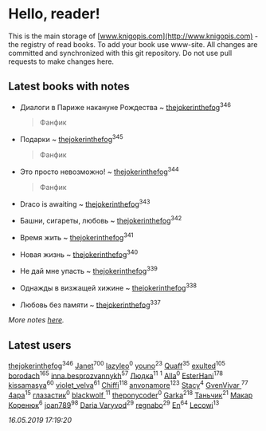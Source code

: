 # Hello, reader!
This is the main storage of [www.knigopis.com](http://www.knigopis.com) - the registry of read books.
To add your book use www-site. All changes are committed and synchronized with this git repository.
Do not use pull requests to make changes here.


## Latest books with notes
* Диалоги в Париже накануне Рождества ~ [thejokerinthefog](users/317/317244423-vkontakte)<sup>346</sup>
    > Фанфик

* Подарки ~ [thejokerinthefog](users/317/317244423-vkontakte)<sup>345</sup>
    > Фанфик

* Это просто невозможно! ~ [thejokerinthefog](users/317/317244423-vkontakte)<sup>344</sup>
    > Фанфик

* Draco is awaiting ~ [thejokerinthefog](users/317/317244423-vkontakte)<sup>343</sup>

* Башни, сигареты, любовь ~ [thejokerinthefog](users/317/317244423-vkontakte)<sup>342</sup>

* Время жить ~ [thejokerinthefog](users/317/317244423-vkontakte)<sup>341</sup>

* Новая жизнь ~ [thejokerinthefog](users/317/317244423-vkontakte)<sup>340</sup>

* Не дай мне упасть ~ [thejokerinthefog](users/317/317244423-vkontakte)<sup>339</sup>

* Однажды в визжащей хижине ~ [thejokerinthefog](users/317/317244423-vkontakte)<sup>338</sup>

* Любовь без памяти ~ [thejokerinthefog](users/317/317244423-vkontakte)<sup>337</sup>


_More notes [here](latest_books_with_notes.md)._


## Latest users
[thejokerinthefog](users/317/317244423-vkontakte)<sup>346</sup> 
[Janet](users/108/108113656204404967440-google)<sup>700</sup> 
[lazyleo](users/116/116845519572391639637-google)<sup>0</sup> 
[youno](users/302/302928912-vkontakte)<sup>23</sup> 
[Quaff](users/122/12267158-vkontakte)<sup>35</sup> 
[exulted](users/100/100599204551896265722-google)<sup>105</sup> 
[borodach](users/157/15706320-vkontakte)<sup>165</sup> 
[inna.besprozvannykh](users/733/73323849-yandex)<sup>57</sup> 
[Людка](users/111/111038749-vkontakte)<sup>11</sup> 
[](users/114/114792281744850455512-google)<sup>1</sup> 
[Alla](users/103/103352250712959229257-google)<sup>0</sup> 
[EsterHani](users/305/30558181-vkontakte)<sup>178</sup> 
[kissamasya](users/684/68439978-vkontakte)<sup>60</sup> 
[violet_velva](users/116/116961712580551399099-google)<sup>61</sup> 
[Chiffi](users/105/105831994080785626680-google)<sup>118</sup> 
[anvonamore](users/595/5957175-vkontakte)<sup>123</sup> 
[Stacy](users/309/30902475-vkontakte)<sup>4</sup> 
[GvenVivar ](users/158/158266434925901-facebook)<sup>77</sup> 
[4apa](users/117/117392596378069249667-google)<sup>15</sup> 
[глазастик](users/115/115257673890455357280-google)<sup>0</sup> 
[blackwolf ](users/236/236639644-vkontakte)<sup>11</sup> 
[theponycoder](users/195/195144442-vkontakte)<sup>0</sup> 
[Garka](users/115/115753719718250012620-google)<sup>218</sup> 
[Таньчик](users/209/2096581563762610-facebook)<sup>21</sup> 
[Макар Коренюк](users/126/126368737-vkontakte)<sup>6</sup> 
[joan789](users/240/2401650-vkontakte)<sup>98</sup> 
[Daria Varyvod](users/829/829893410524253-facebook)<sup>29</sup> 
[regnabo](users/870/870059322-yandex)<sup>29</sup> 
[En](users/333/333646551-vkontakte)<sup>64</sup> 
[Lecowi](users/521/521873425-vkontakte)<sup>13</sup> 


_16.05.2019 17:19:20_
